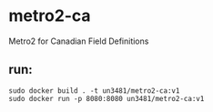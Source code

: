 # metro2-ca
Metro2 for Canadian Field Definitions

## run:
```
sudo docker build . -t un3481/metro2-ca:v1
sudo docker run -p 8080:8080 un3481/metro2-ca:v1
```
